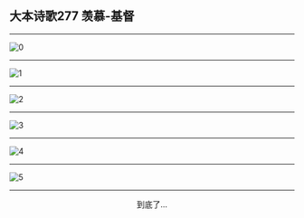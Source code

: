 
## 大本诗歌277 羡慕-基督
        
<div id="aplayer0"></div>

---

<img alt="0" data-original="https://cdn.jsdelivr.net/gh/k34869/shi/data/d0276/0">

---

<img alt="1" data-original="https://cdn.jsdelivr.net/gh/k34869/shi/data/d0276/1">

---

<img alt="2" data-original="https://cdn.jsdelivr.net/gh/k34869/shi/data/d0276/2">

---

<img alt="3" data-original="https://cdn.jsdelivr.net/gh/k34869/shi/data/d0276/3">

---

<img alt="4" data-original="https://cdn.jsdelivr.net/gh/k34869/shi/data/d0276/4">

---

<img alt="5" data-original="https://cdn.jsdelivr.net/gh/k34869/shi/data/d0276/5">

---

<p style="text-align: center">到底了...</p>

<script src="/js/dist-view.js"></script>

<script>
MAIN.id = 'd0276';
        
const ap0 = new APlayer({
    container: document.getElementById('aplayer0'),
    volume: 1,
    loop: 'none',
    preload: 'none',
    audio: [{
        name: '大本诗歌277.mp3',
        artist: '大本诗歌',
        url: 'https://res.wx.qq.com/voice/getvoice?mediaid=MzI0NTk3MDM5M18yMjQ3NDkwOTQ3',
        cover: '/favicon'
    }]
});
</script>

